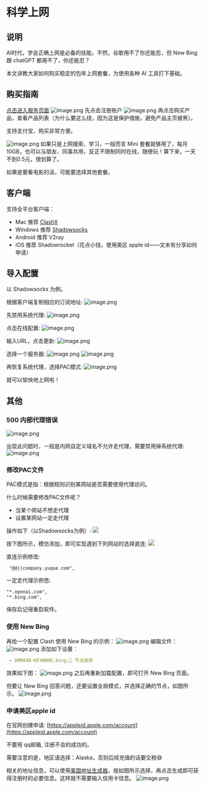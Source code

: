 # 科学上网
## 说明
AI时代，学会正确上网是必备的技能。不然，谷歌用不了你还能忍，但 New Bing 跟 chatGPT 都用不了，你还能忍？

本文讲教大家如何购买稳定的包年上网套餐，为使用各种 AI 工具打下基础。
## 购买指南
[点击进入服务页面](https://cp.cloudnx.cc/aff.php?aff=22930)
![image.png](https://raw.gitmirror.com/levy9527/image-holder/main/docs/tools/1682172119852.png)
先点击注册账户
![image.png](https://raw.gitmirror.com/levy9527/image-holder/main/docs/tools/1682172124456.png)
再点击购买产品，查看产品列表（为什么要这么绕，因为这是保护措施，避免产品主页被黑）。

支持支付宝，购买非常方便。

![image.png](https://raw.gitmirror.com/levy9527/image-holder/main/docs/tools/1682172127595.png)
如果只是上网搜索、学习，一般而言 Mini 套餐就够用了，每月 10GB，也可以与朋友、同事共用，反正不限制同时在线，随便玩！算下来，一天不到0.5元，很划算了。

如果是要看电影的话，可能要选择其他套餐。
## 客户端
支持全平台客户端：

- Mac 推荐 [ClashX](https://github.com/yichengchen/clashX/releases)
- Windows 推荐 [Shadowsocks](https://github.com/shadowsocks/shadowsocks-windows/releases)
- Android 推荐 V2ray
- iOS 推荐 Shadowrocket（花点小钱，使用美区 apple id——文末有分享如何申请）
## 导入配置
以 Shadowsocks 为例。

根据客户端复制相应的订阅地址:
![image.png](https://raw.gitmirror.com/levy9527/image-holder/main/docs/tools/1682172131049.png)

先禁用系统代理:
![image.png](https://raw.gitmirror.com/levy9527/image-holder/main/docs/tools/1682172136278.png)

点击在线配置:
![image.png](https://raw.gitmirror.com/levy9527/image-holder/main/docs/tools/1682172141931.png)

输入URL，点击更新:
![image.png](https://raw.gitmirror.com/levy9527/image-holder/main/docs/tools/1682172145950.png)

选择一个服务器:
![image.png](https://raw.gitmirror.com/levy9527/image-holder/main/docs/tools/1682172149930.png)
![image.png](https://raw.gitmirror.com/levy9527/image-holder/main/docs/tools/1682172155098.png)

再恢复系统代理，选择PAC模式:
![image.png](https://raw.gitmirror.com/levy9527/image-holder/main/docs/tools/1682172160264.png)

就可以愉快地上网啦！
## 其他
### 500 内部代理错误 
![image.png](https://raw.gitmirror.com/levy9527/image-holder/main/docs/tools/1682172164184.png)

出现此问题时，一般是内网自定义域名不允许走代理，需要禁用掉系统代理:
![image.png](https://raw.gitmirror.com/levy9527/image-holder/main/docs/tools/1682172170331.png)

### 修改PAC文件
PAC模式是指：根据规则识别某网站是否需要使用代理访问。

什么时候需要修改PAC文件呢？

- 当某个网站不想走代理
- 设置某网站一定走代理

操作如下（以Shadowsocks为例）:
![](https://raw.gitmirror.com/levy9527/image-holder/main/docs/tools/1682172175096.png)

按下图所示，模仿添加，即可实现遇到下列网站时选择直连:
![](https://raw.gitmirror.com/levy9527/image-holder/main/docs/tools/1682172179825.png)

直连示例修改:
```shell
 "@@||company.yuque.com",
```

一定走代理示例悠:
```shell
"*.openai.com",
"*.bing.com",
```

保存后记得重启软件。

### 使用 New Bing
再给一个配置 Clash 使用 New Bing 的示例：
![image.png](https://raw.gitmirror.com/levy9527/image-holder/main/docs/tools/1682172184433.png)
编辑文件：
![image.png](https://raw.gitmirror.com/levy9527/image-holder/main/docs/tools/1682172189506.png)
添加如下设置：
```yaml
 - DOMAIN-KEYWORD,bing,🚀 节点选择
```
效果如下图：
![image.png](https://raw.gitmirror.com/levy9527/image-holder/main/docs/tools/1682172193803.png)
之后再重新加载配置，即可打开 New Bing 页面。

但要让 New Bing 回答问题，还要设置全局模式，并选择正确的节点，如图所示。
![image.png](https://raw.gitmirror.com/levy9527/image-holder/main/docs/tools/1682172198850.png)
### 申请美区apple id
在官网创建申请: [https://appleid.apple.com/account](https://appleid.apple.com/account)

不要用 qq邮箱, 注册不会的成功的。

需要注意的是，地区请选择：Alaska，否则后续充值的话要交税😅

相关的地址信息，可以使用[美国地址生成器](https://www.prepostseo.com/tool/fake-address-generator)，按如图所示选择，再点击生成即可获得注册时的必要信息。这样就不需要输入信用卡信息。
![image.png](https://raw.gitmirror.com/levy9527/image-holder/main/docs/tools/1682172198851.png)
